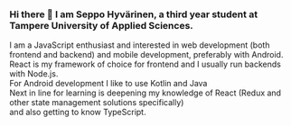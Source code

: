 ### Hi there 👋 I am Seppo Hyvärinen, a third year student at Tampere University of Applied Sciences. <br>
I am a JavaScript enthusiast and interested in web development (both frontend and backend) and mobile development, preferably with Android. <br>
React is my framework of choice for frontend and I usually run backends with Node.js.<br>
For Android development I like to use Kotlin and Java <br>
Next in line for learning is deepening my knowledge of React (Redux and other state management solutions specifically) <br>
and also getting to know TypeScript.


<!--
**seppohyvarinen/seppohyvarinen** is a ✨ _special_ ✨ repository because its `README.md` (this file) appears on your GitHub profile.

Here are some ideas to get you started:

- 🔭 I’m currently working on ...
- 🌱 I’m currently learning ...
- 👯 I’m looking to collaborate on ...
- 🤔 I’m looking for help with ...
- 💬 Ask me about ...
- 📫 How to reach me: ...
- 😄 Pronouns: ...
- ⚡ Fun fact: ...
-->
